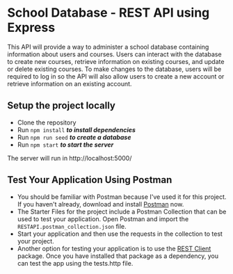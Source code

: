 # School Database - REST API using Express

This API will provide a way to administer a school database containing information about users and courses. Users can interact with the database to create new courses, retrieve information on existing courses, and update or delete existing courses. To make changes to the database, users will be required to log in so the API will also allow users to create a new account or retrieve information on an existing account.

## Setup the project locally

- Clone the repository
- Run `npm install` **_to install dependencies_**
- Run `npm run seed` **_to create a database_**
- Run `npm start` **_to start the server_**

The server will run in http://localhost:5000/

## Test Your Application Using Postman

- You should be familiar with Postman because I've used it for this project. If you haven't already, download and install [Postman](https://www.postman.com/) now.
- The Starter Files for the project include a Postman Collection that can be used to test your application. Open Postman and import the `RESTAPI.postman_collection.json` file.
- Start your application and then use the requests in the collection to test your project.
- Another option for testing your application is to use the [REST Client](https://marketplace.visualstudio.com/items?itemName=humao.rest-client) package. Once you have installed that package as a dependency, you can test the app using the tests.http file.
